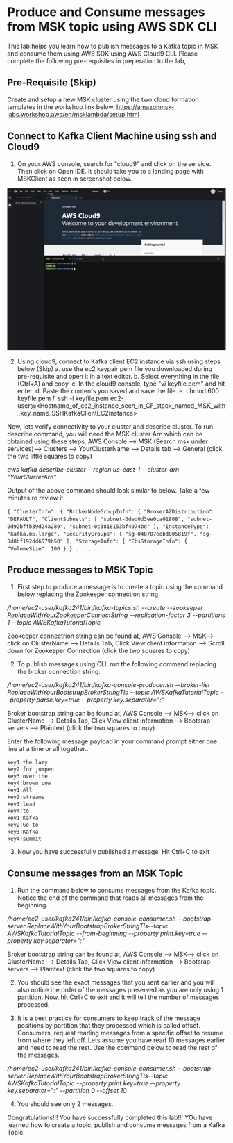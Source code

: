 # Produce and Consume messages from MSK topic using AWS SDK CLI
This lab helps you learn how to publish messages to a Kafka topic in MSK and consume them using AWS SDK using AWS Cloud9 CLI. Please complete the following pre-requisites in preperation to the lab,

## Pre-Requisite (Skip)
Create and setup a new MSK cluster using the two cloud formation templates in the workshop link below. 
https://amazonmsk-labs.workshop.aws/en/msklambda/setup.html

## Connect to Kafka Client Machine using ssh and Cloud9
1. On your AWS console, search for "cloud9" and click on the service. Then click on Open IDE. It should take you to a landing page with MSKClient as seen in screenshot below. 

![screenshot](picture1.jpg)

2. Using cloud9, connect to Kafka client EC2 instance via ssh using steps below (Skip)
    a. use the ec2 keypair pem file you downloaded during pre-requisite and open it in a text editor.
    b. Select everything in the file (Ctrl+A) and copy.
    c. In the cloud9 console, type "vi keyfile.pem" and hit enter.
    d. Paste the contents you saved and save the file.
    e. chmod 600 keyfile.pem
    f. ssh -i keyfile.pem ec2-user@<Hostname_of_ec2_instance_seen_in_CF_stack_named_MSK_with_key_name_SSHKafkaClientEC2Instance>

Now, lets verify connectivity to your cluster and describe cluster. To run describe command, you will need the MSK cluster Arn which can be obtained using these steps. AWS Console --> MSK (Search msk under services)--> Clusters --> YourClusterName --> Details tab --> General (click the two little squares to copy)

*aws kafka describe-cluster --region us-east-1 --cluster-arn "YourClusterArn"*

Output of the above command should look similar to below. Take a few minutes ro review it. 

`{
    "ClusterInfo": {
        "BrokerNodeGroupInfo": {
            "BrokerAZDistribution": "DEFAULT",
            "ClientSubnets": [
                "subnet-0ded0d3ee0ca01808",
                "subnet-0d92bffb39d24a289",
                "subnet-0c3818153bf4074bd"
            ],
            "InstanceType": "kafka.m5.large",
            "SecurityGroups": [
                "sg-048707eebd805819f",
                "sg-0d8bf192dd6579b58"
            ],
            "StorageInfo": {
                "EbsStorageInfo": {
                    "VolumeSize": 100
                }
            }
            ..
            ..
            ..`
            

## Produce messages to MSK Topic

1. First step to produce a message is to create a topic using the command below replacing the Zookeeper connection string.

*/home/ec2-user/kafka241/bin/kafka-topics.sh  --create --zookeeper ReplaceWithYourZookeeperConnectString --replication-factor 3 --partitions 1 --topic AWSKafkaTutorialTopic*

Zookeeper connectrion string can be found at, AWS Console --> MSK--> click on ClusterName --> Details Tab, Click View client information --> Scroll down for Zookeeper Connection (click the two squares to copy)

2. To publish messages using CLI, run the following command replacing the broker connection string.

*/home/ec2-user/kafka241/bin/kafka-console-producer.sh --broker-list ReplaceWithYourBootstrapBrokerStringTls --topic AWSKafkaTutorialTopic --property parse.key=true --property key.separator=":"*

Broker bootstrap string can be found at, AWS Console --> MSK--> click on ClusterName --> Details Tab, Click View client information --> Bootsrap servers --> Plaintext (click the two squares to copy)

Enter the following message payload in your command prompt either one line at a time or all together..
```
key1:the lazy
key2:fox jumped
key3:over the
key4:brown cow
key1:All
key2:streams
key3:lead
key4:to
key1:Kafka
key2:Go to
key3:Kafka
key4:summit
```
3. Now you have successfully published a message. Hit Ctrl+C to exit

## Consume messages from an MSK Topic
1. Run the command below to consume messages from the Kafka topic. Notice the end of the command that reads all messages from the beginning. 

*/home/ec2-user/kafka241/bin/kafka-console-consumer.sh --bootstrap-server ReplaceWithYourBootstrapBrokerStringTls--topic AWSKafkaTutorialTopic --from-beginning --property print.key=true --property key.separator=":"*

Broker bootstrap string can be found at, AWS Console --> MSK--> click on ClusterName --> Details Tab, Click View client information --> Bootsrap servers --> Plaintext (click the two squares to copy)

2. You should see the exact messages that you sent earlier and you will also notice the order of the messages preserved as you are only using 1 partition. Now, hit Ctrl+C to exit and it will tell the number of messages processed. 

3. It is a best practice for consumers to keep track of the message positions by partition that they processed which is called offset. Consumers, request reading messages from a specific offset to resume from where they left off. Lets assume you have read 10 messages earlier and need to read the rest. Use the command below to read the rest of the messages. 

*/home/ec2-user/kafka241/bin/kafka-console-consumer.sh --bootstrap-server ReplaceWithYourBootstrapBrokerStringTls--topic AWSKafkaTutorialTopic --property print.key=true --property key.separator=":" --partition 0 --offset 10*

4. You should see only 2 messages.

Congratulations!!! You have successfully completed this lab!!! YOu have learned how to create a topic, publish and consume messages from a Kafka Topic.
